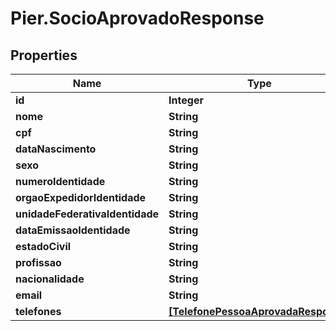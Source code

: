 # Pier.SocioAprovadoResponse

## Properties
Name | Type | Description | Notes
------------ | ------------- | ------------- | -------------
**id** | **Integer** | {{{socio_aprovado_response_id_value}}} | [optional] 
**nome** | **String** | {{{socio_aprovado_response_nome_value}}} | [optional] 
**cpf** | **String** | {{{socio_aprovado_response_cpf_value}}} | [optional] 
**dataNascimento** | **String** | {{{socio_aprovado_response_data_nascimento_value}}} | [optional] 
**sexo** | **String** | {{{socio_aprovado_response_sexo_value}}} | [optional] 
**numeroIdentidade** | **String** | {{{socio_aprovado_response_numero_identidade_value}}} | [optional] 
**orgaoExpedidorIdentidade** | **String** | {{{socio_aprovado_response_orgao_expedidor_identidade_value}}} | [optional] 
**unidadeFederativaIdentidade** | **String** | {{{socio_aprovado_response_unidade_federativa_identidade_value}}} | [optional] 
**dataEmissaoIdentidade** | **String** | {{{socio_aprovado_response_data_emissao_identidade_value}}} | [optional] 
**estadoCivil** | **String** | {{{socio_aprovado_response_estado_civil_value}}} | [optional] 
**profissao** | **String** | {{{socio_aprovado_response_profissao_value}}} | [optional] 
**nacionalidade** | **String** | {{{socio_aprovado_response_nacionalidade_value}}} | [optional] 
**email** | **String** | {{{socio_aprovado_response_email_value}}} | [optional] 
**telefones** | [**[TelefonePessoaAprovadaResponse]**](TelefonePessoaAprovadaResponse.md) | {{{socio_aprovado_response_telefones_value}}} | [optional] 


